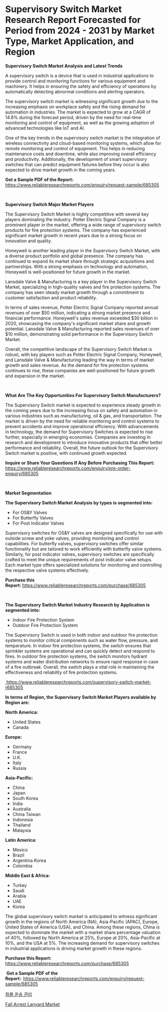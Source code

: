 <p><h1>Supervisory Switch Market Research Report Forecasted for Period from 2024 -  2031 by Market Type, Market Application, and Region</h1></p><p><strong>Supervisory Switch Market Analysis and Latest Trends</strong></p>
<p><p>A supervisory switch is a device that is used in industrial applications to provide control and monitoring functions for various equipment and machinery. It helps in ensuring the safety and efficiency of operations by automatically detecting abnormal conditions and alerting operators.</p><p>The supervisory switch market is witnessing significant growth due to the increasing emphasis on workplace safety and the rising demand for automation in industries. The market is expected to grow at a CAGR of 14.8% during the forecast period, driven by the need for real-time monitoring and control of equipment, as well as the growing adoption of advanced technologies like IoT and AI.</p><p>One of the key trends in the supervisory switch market is the integration of wireless connectivity and cloud-based monitoring systems, which allow for remote monitoring and control of equipment. This helps in reducing maintenance costs and downtime, while also improving overall efficiency and productivity. Additionally, the development of smart supervisory switches that can predict equipment failures before they occur is also expected to drive market growth in the coming years.</p></p>
<p><strong>Get a Sample PDF of the Report:&nbsp;</strong> <a href="https://www.reliableresearchreports.com/enquiry/request-sample/685305">https://www.reliableresearchreports.com/enquiry/request-sample/685305</a></p>
<p>&nbsp;</p>
<p><strong>Supervisory Switch Major Market Players</strong></p>
<p><p>The Supervisory Switch Market is highly competitive with several key players dominating the industry. Potter Electric Signal Company is a prominent player in the market, offering a wide range of supervisory switch products for fire protection systems. The company has experienced significant market growth in recent years due to a strong focus on innovation and quality.</p><p>Honeywell is another leading player in the Supervisory Switch Market, with a diverse product portfolio and global presence. The company has continued to expand its market share through strategic acquisitions and partnerships. With a strong emphasis on technology and automation, Honeywell is well-positioned for future growth in the market.</p><p>Lansdale Valve & Manufacturing is a key player in the Supervisory Switch Market, specializing in high-quality valves and fire protection systems. The company has seen steady market growth through a commitment to customer satisfaction and product reliability.</p><p>In terms of sales revenue, Potter Electric Signal Company reported annual revenues of over $50 million, indicating a strong market presence and financial performance. Honeywell's sales revenue exceeded $30 billion in 2020, showcasing the company's significant market share and growth potential. Lansdale Valve & Manufacturing reported sales revenues of over $10 million, demonstrating solid performance in the Supervisory Switch Market.</p><p>Overall, the competitive landscape of the Supervisory Switch Market is robust, with key players such as Potter Electric Signal Company, Honeywell, and Lansdale Valve & Manufacturing leading the way in terms of market growth and sales revenue. As the demand for fire protection systems continues to rise, these companies are well-positioned for future growth and expansion in the market.</p></p>
<p>&nbsp;</p>
<p><strong>What Are The Key Opportunities For Supervisory Switch Manufacturers?</strong></p>
<p><p>The Supervisory Switch market is expected to experience steady growth in the coming years due to the increasing focus on safety and automation in various industries such as manufacturing, oil & gas, and transportation. The market is driven by the need for reliable monitoring and control systems to prevent accidents and improve operational efficiency. With advancements in technology, the demand for Supervisory Switches is expected to rise further, especially in emerging economies. Companies are investing in research and development to introduce innovative products that offer better performance and reliability. Overall, the future outlook for the Supervisory Switch market is positive, with continued growth expected.</p></p>
<p><strong>Inquire or Share Your Questions If Any Before Purchasing This Report:</strong> <a href="https://www.reliableresearchreports.com/enquiry/pre-order-enquiry/685305">https://www.reliableresearchreports.com/enquiry/pre-order-enquiry/685305</a></p>
<p>&nbsp;</p>
<p><strong>Market Segmentation</strong></p>
<p><strong>The Supervisory Switch Market Analysis by types is segmented into:</strong></p>
<p><ul><li>For OS&Y Valves</li><li>For Butterfly Valves</li><li>For Post Indicator Valves</li></ul></p>
<p><p>Supervisory switches for OS&Y valves are designed specifically for use with outside screw and yoke valves, providing monitoring and control capabilities. For butterfly valves, supervisory switches offer similar functionality but are tailored to work efficiently with butterfly valve systems. Similarly, for post indicator valves, supervisory switches are specifically crafted to meet the unique requirements of post indicator valve setups. Each market type offers specialized solutions for monitoring and controlling the respective valve systems effectively.</p></p>
<p><strong>Purchase this Report:&nbsp;</strong><a href="https://www.reliableresearchreports.com/purchase/685305">https://www.reliableresearchreports.com/purchase/685305</a></p>
<p>&nbsp;</p>
<p><strong>The Supervisory Switch Market Industry Research by Application is segmented into:</strong></p>
<p><ul><li>Indoor Fire Protection System</li><li>Outdoor Fire Protection System</li></ul></p>
<p><p>The Supervisory Switch is used in both indoor and outdoor fire protection systems to monitor critical components such as water flow, pressure, and temperature. In indoor fire protection systems, the switch ensures that sprinkler systems are operational and can quickly detect and respond to fires. In outdoor fire protection systems, the switch monitors hydrant systems and water distribution networks to ensure rapid response in case of a fire outbreak. Overall, the switch plays a vital role in maintaining the effectiveness and reliability of fire protection systems.</p></p>
<p><a href="https://www.reliableresearchreports.com/supervisory-switch-market-r685305">&nbsp;https://www.reliableresearchreports.com/supervisory-switch-market-r685305</a></p>
<p><strong>In terms of Region, the Supervisory Switch Market Players available by Region are:</strong></p>
<p>
    <p> <strong> North America: </strong>
        <ul>
            <li>United States</li>
            <li>Canada</li>
        </ul>
        </p> 
    <p> <strong> Europe: </strong>
        <ul>
            <li>Germany</li>
            <li>France</li>
            <li>U.K.</li>
            <li>Italy</li>
            <li>Russia</li>
        </ul>
        </p> 
    <p> <strong> Asia-Pacific: </strong>
        <ul>
            <li>China</li>
            <li>Japan</li>
            <li>South Korea</li>
            <li>India</li>
            <li>Australia</li>
            <li>China Taiwan</li>
            <li>Indonesia</li>
            <li>Thailand</li>
            <li>Malaysia</li>
        </ul>
        </p> 
    <p> <strong> Latin America: </strong>
        <ul>
            <li>Mexico</li>
            <li>Brazil</li>
            <li>Argentina Korea</li>
            <li>Colombia</li>
        </ul>
        </p> 
    <p> <strong> Middle East & Africa: </strong>
        <ul>
            <li>Turkey</li>
            <li>Saudi</li>
            <li>Arabia</li>
            <li>UAE</li>
            <li>Korea</li>
        </ul>
    </p>
    </p>
<p><p>The global supervisory switch market is anticipated to witness significant growth in the regions of North America (NA), Asia-Pacific (APAC), Europe, United States of America (USA), and China. Among these regions, China is expected to dominate the market with a market share percentage valuation of 40%, followed by North America at 25%, Europe at 20%, Asia-Pacific at 10%, and the USA at 5%. The increasing demand for supervisory switches in industrial applications is driving market growth in these regions.</p></p>
<p><strong>Purchase this Report: </strong><a href="https://www.reliableresearchreports.com/purchase/685305">https://www.reliableresearchreports.com/purchase/685305</a></p>
<p>&nbsp;<strong>Get a Sample PDF of the Report:&nbsp;&nbsp;</strong><a href="https://www.reliableresearchreports.com/enquiry/request-sample/685305">https://www.reliableresearchreports.com/enquiry/request-sample/685305</a></p>
<p><strong></strong></p>
<p><p><a href="https://github.com/bvubpqd5241630/Market-Research-Report-List-3/blob/main/969797745834.md">화물 운송 관리</a></p><p><a href="https://view.publitas.com/reportprime-1/emerging-trends-in-fall-arrest-lanyard-market-global-outlook-and-future-prospects-from-2024-2031/">Fall Arrest Lanyard Market</a></p></p>